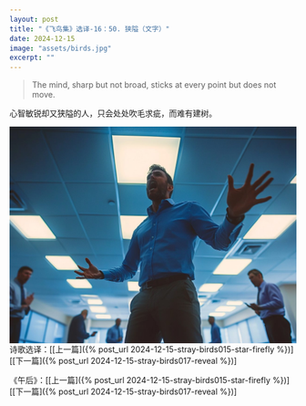 ```yaml
---
layout: post
title: "《飞鸟集》选译-16：50. 狭隘（文字）"
date: 2024-12-15
image: "assets/birds.jpg"
excerpt: ""
---
```


>The mind, sharp but not broad, sticks at every point but does not move.

心智敏锐却又狭隘的人，只会处处吹毛求疵，而难有建树。


<img style="float:left" src="/assets/sharp-narrow-mind.jpg">

----

诗歌选译：\[[上一篇]({% post_url 2024-12-15-stray-birds015-star-firefly %})\] \[[下一篇]({% post_url 2024-12-15-stray-birds017-reveal %})\] 

《午后》：\[[上一篇]({% post_url 2024-12-15-stray-birds015-star-firefly %})\] \[[下一篇]({% post_url 2024-12-15-stray-birds017-reveal %})\] 
